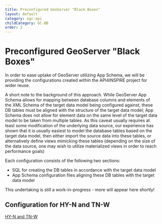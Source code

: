 ```yaml
---
title: Preconfigured GeoServer "Black Boxes"
layout: default
category: ogc-api
childCategory: GC-BB
order: 2
---
```


# Preconfigured GeoServer "Black Boxes"
In order to ease uptake of GeoServer utilizing App Schema, we will be providing the configurations created within the API4INSPIRE project for wider reuse.

A short note to the background of this approach. 
While GeoServer App Schema allows for mapping between database columns and elements of the XML Schema of the target data model being configured against, 
these DB tables must be aligned with the structure of the target data model; 
App Schema does not allow for element data on the same level of the target data model to be taken from multiple tables.
As this caveat usually requires at least some modification of the underlying data source, 
our experience has shown that it is usually easiest to model the database tables based on the target data model, 
then either import the source data into these tables, or alternatively define views mimicking these tables
(depending on the size of the data source, one may wish to utilize materialized views in order to reach performance goals)

Each configuration consists of the following two sections:
* SQL for creating the DB tables in accordance with the target data model
* App Schema configuration files aligning these DB tables with the target data model

This undertaking is still a work-in-progress - more will appear here shortly!

## Configuration for HY-N and TN-W

[HY-N and TN-W](https://datacoveeu.github.io/API4INSPIRE/ogc-api/GS-Config-HY.html)
